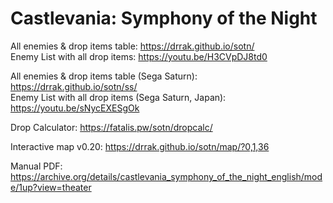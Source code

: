 # Castlevania: Symphony of the Night
All enemies & drop items table: https://drrak.github.io/sotn/  
Enemy List with all drop items: https://youtu.be/H3CVpDJ8td0

All enemies & drop items table (Sega Saturn): https://drrak.github.io/sotn/ss/  
Enemy List with all drop items (Sega Saturn, Japan): https://youtu.be/sNycEXESgOk

Drop Calculator: https://fatalis.pw/sotn/dropcalc/

Interactive map v0.20: https://drrak.github.io/sotn/map/?0,1,36

Manual PDF: https://archive.org/details/castlevania_symphony_of_the_night_english/mode/1up?view=theater
